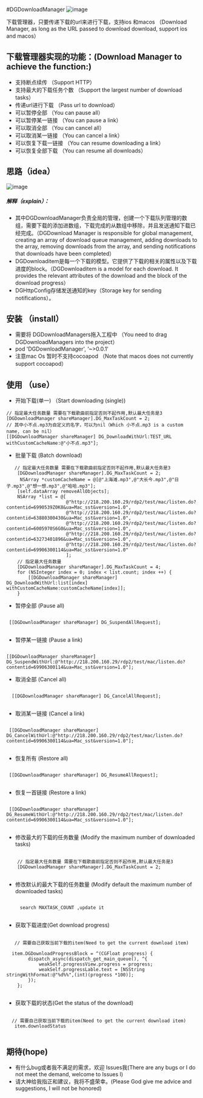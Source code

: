 #DGDownloadManager
![image](https://github.com/liudiange/DGDownloadManager/blob/master/DGDownloadManager/DGDownloadManager/1.png)

下载管理器，只要传递下载的url来进行下载，支持ios 和macos      （Download Manager, as long as the URL passed to download download, support ios and macos）
 
## 下载管理器实现的功能：(Download Manager to achieve the function:)
- 支持断点续传  （Support HTTP）
- 支持最大的下载任务个数 （Support the largest number of download tasks）
- 传递url进行下载  （Pass url to download）
- 可以暂停全部  （You can pause all）
- 可以暂停某一链接  （You can pause a link）
- 可以取消全部  （You can cancel all）
- 可以取消某一链接 （You can cancel a link）
- 可以恢复下载一链接 （You can resume downloading a link）
- 可以恢复全部下载 （You can resume all downloads）
## 思路（idea）
![image](https://github.com/liudiange/DGDownloadManager/blob/master/DGDownloadManager/DGDownloadManager/2.png)

##### 解释（explain）：
- 其中DGDownloadManager负责全局的管理，创建一个下载队列管理的数组，需要下载的添加进数组，下载完成的从数组中移除，并且发送通知下载已经完成。（DGDownload Manager is responsible for global management, creating an array of download queue management, adding downloads to the array, removing downloads from the array, and sending notifications that downloads have been completed）
- DGDownloaditem是每一个下载的模型。它提供了下载的相关的属性以及下载进度的block。（DGDownloaditem is a model for each download. It provides the relevant attributes of the download and the block of the download progress）
- DGHttpConfig存储发送通知的key（Storage key for sending notifications）。
## 安装 （install）
- 需要将 DGDownloadManagers拖入工程中  （You need to drag DGDownloadManagers into the project）
- pod 'DGDownloadManager', ‘~>0.0.1'
- 注意mac Os 暂时不支持cocoapod  （Note that macos does not currently support cocoapod）
## 使用 （use）
- 开始下载(单一) （Start downloading (single))
````objc
// 指定最大任务数量 需要在下载歌曲前指定否则不起作用,默认最大任务是3
[DGDownloadManager shareManager].DG_MaxTaskCount = 2;
// 其中小不点.mp3为自定义的名字，可以为nil（Which 小不点.mp3 is a custom name, can be nil）
[[DGDownloadManager shareManager] DG_DownloadWithUrl:TEST_URL withCustomCacheName:@"小不点.mp3"];

````
- 批量下载 (Batch download)
````objc
   // 指定最大任务数量 需要在下载歌曲前指定否则不起作用,默认最大任务是3
    [DGDownloadManager shareManager].DG_MaxTaskCount = 2;
     NSArray *customCacheName = @[@"上海滩.mp3",@"大长今.mp3",@"日子.mp3",@"想一想.mp3",@"哈哈.mp3"];
    [self.dataArray removeAllObjects];
    NSArray *list = @[
                      @"http://218.200.160.29/rdp2/test/mac/listen.do?contentid=6990539Z0K8&ua=Mac_sst&version=1.0",
                      @"http://218.200.160.29/rdp2/test/mac/listen.do?contentid=63880300430&ua=Mac_sst&version=1.0",
                      @"http://218.200.160.29/rdp2/test/mac/listen.do?contentid=6005970S6G0&ua=Mac_sst&version=1.0",
                      @"http://218.200.160.29/rdp2/test/mac/listen.do?contentid=63273401896&ua=Mac_sst&version=1.0",
                      @"http://218.200.160.29/rdp2/test/mac/listen.do?contentid=69906300114&ua=Mac_sst&version=1.0"
                      ];
    // 指定最大任务数量
    [DGDownloadManager shareManager].DG_MaxTaskCount = 4;
    for (NSInteger index = 0; index < list.count; index ++) {
        [[DGDownloadManager shareManager] DG_DownloadWithUrl:list[index] withCustomCacheName:customCacheName[index]];
    }
````
- 暂停全部 (Pause all)
````objc

 [[DGDownloadManager shareManager] DG_SuspendAllRequest];
 
````
- 暂停某一链接 (Pause a link)
````objc

[[DGDownloadManager shareManager] DG_SuspendWithUrl:@"http://218.200.160.29/rdp2/test/mac/listen.do?contentid=69906300114&ua=Mac_sst&version=1.0"];

````
- 取消全部 (Cancel all)
````objc

  [[DGDownloadManager shareManager] DG_CancelAllRequest];
  
````
- 取消某一链接 (Cancel a link)
````objc

 [[DGDownloadManager shareManager] DG_CancelWithUrl:@"http://218.200.160.29/rdp2/test/mac/listen.do?contentid=69906300114&ua=Mac_sst&version=1.0"];
 
````
- 恢复所有 (Restore all)
````objc

 [[DGDownloadManager shareManager] DG_ResumeAllRequest];
 
````
- 恢复一首链接 (Restore a link)
````objc

 [[DGDownloadManager shareManager] DG_ResumeWithUrl:@"http://218.200.160.29/rdp2/test/mac/listen.do?contentid=69906300114&ua=Mac_sst&version=1.0"];
 
```` 
- 修改最大的下载的任务数量 (Modify the maximum number of downloaded tasks)
````objc

    // 指定最大任务数量 需要在下载歌曲前指定否则不起作用,默认最大任务是3
    [DGDownloadManager shareManager].DG_MaxTaskCount = 2;
    
````
- 修改默认的最大下载的任务数量 (Modify default the maximum number of downloaded tasks)
````objc

     search MAXTASK_COUNT ,update it
     
````
- 获取下载进度(Get download progress)

````objc

   // 需要自己获取当前下载的item(Need to get the current download item)
   
  item.DGDownloadProgressBlock = ^(CGFloat progress) {
        dispatch_async(dispatch_get_main_queue(), ^{
            weakSelf.progressView.progress = progress;
            weakSelf.progressLable.text = [NSString stringWithFormat:@"%d%%",(int)(progress *100)];
        });
    };
    
````
- 获取下载的状态(Get the status of the download)

````objc

  // 需要自己获取当前下载的item(Need to get the current download item)
   item.downloadStatus
   
````


## 期待(hope)
- 有什么bug或者我不满足的需求，欢迎 Issues我(There are any bugs or I do not meet the demand, welcome to Issues I)
- 请大神给我指正和建议，我将不盛荣幸。(Please God give me advice and suggestions, I will not be honored)

 








